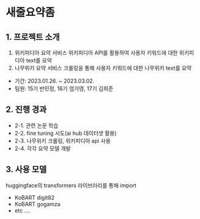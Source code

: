 # 새줄요약좀

## 1. 프로젝트 소개
1) 위키피디아 요약 서비스
위키피디아  API를 활용하여 사용자 키워드에 대한 위키피디아 text를 요약
2) 나무위키 요약 서비스
크롤링을 통해 사용자 키워드에 대한 나무위키 text를 요약

 - 기간: 2023.01.26. ~ 2023.03.02.
 - 팀원: 15기 반민정, 16기 엄기영, 17기 김희준

## 2. 진행 경과
 - 2-1. 관련 논문 학습
 - 2-2. fine tuning 시도(ai hub 데이터셋 활용)
 - 2-3. 나무위키 크롤링, 위키피디아 api 사용
 - 2-4. 각각 요약 모델 개발

## 3. 사용 모델
huggingface의 transformers 라이브러리를 통해 import
 - KoBART digit82
 - KoBART gogamza
 - etc ....
